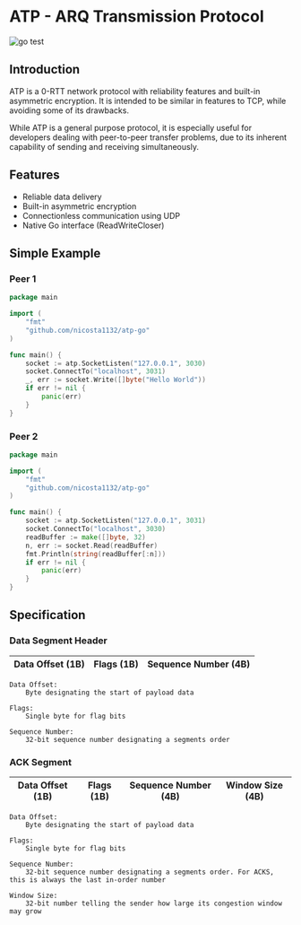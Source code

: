 # ATP - ARQ Transmission Protocol
![go test](https://github.com/nicosta1132/atp-go/workflows/go%20test/badge.svg)

## Introduction
ATP is a 0-RTT network protocol with reliability features and built-in asymmetric encryption. It is intended to be similar in features to TCP, while avoiding some of its drawbacks.

While ATP is a general purpose protocol, it is especially useful for developers dealing with peer-to-peer transfer problems, due to its inherent capability of sending and receiving simultaneously.

## Features
* Reliable data delivery
* Built-in asymmetric encryption
* Connectionless communication using UDP
* Native Go interface (ReadWriteCloser)

## Simple Example

### Peer 1
```go
package main

import (
    "fmt"
    "github.com/nicosta1132/atp-go"
)

func main() {
    socket := atp.SocketListen("127.0.0.1", 3030)
    socket.ConnectTo("localhost", 3031)
    _, err := socket.Write([]byte("Hello World"))
    if err != nil {
        panic(err)
    }
}
```
### Peer 2
```go
package main

import (
    "fmt"
    "github.com/nicosta1132/atp-go"
)

func main() {
    socket := atp.SocketListen("127.0.0.1", 3031)
    socket.ConnectTo("localhost", 3030)
    readBuffer := make([]byte, 32)
    n, err := socket.Read(readBuffer)
    fmt.Println(string(readBuffer[:n]))
    if err != nil {
        panic(err)
    }
}
```

## Specification

### Data Segment Header
| Data Offset (1B) | Flags (1B) | Sequence Number (4B) | 
| ---------------- | ---------- | -------------------- |


```
Data Offset:
    Byte designating the start of payload data

Flags:
    Single byte for flag bits

Sequence Number:
    32-bit sequence number designating a segments order
```

### ACK Segment
| Data Offset (1B) | Flags (1B) | Sequence Number (4B) | Window Size (4B) |
| ---------------- | ---------- | -------------------- | ---------------- |

```
Data Offset:
    Byte designating the start of payload data

Flags:
    Single byte for flag bits

Sequence Number:
    32-bit sequence number designating a segments order. For ACKS, this is always the last in-order number

Window Size:
    32-bit number telling the sender how large its congestion window may grow
```